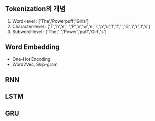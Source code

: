 ## Tokenization의 개념
1. Word-level : ['The','Powerpuff','Girls']
2. Character-level : ['T','h','e',' ','P','o','w','e','r','p','u','f','f',' ','G','i','r','l','s']
3. Subword-level : ['The',' ','Power','puff','Girl','s']

## Word Embedding
- One-Hot Encoding
- Word2Vec, Skip-gram

## RNN
## LSTM
## GRU
